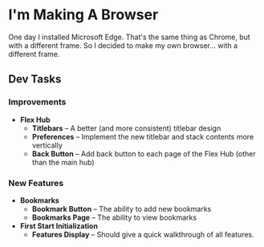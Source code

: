 # I'm Making A Browser

One day I installed Microsoft Edge. That's the same thing as Chrome, but with a different frame. So I decided to make my own browser... with a different frame.

## Dev Tasks

### Improvements

-   **Flex Hub**
    -   **Titlebars** – A better (and more consistent) titlebar design
    -   **Preferences** – Implement the new titlebar and stack contents more vertically
    -   **Back Button** – Add back button to each page of the Flex Hub (other than the main hub)

### New Features

-   **Bookmarks**
    -   **Bookmark Button** – The ability to add new bookmarks
    -   **Bookmarks Page** – The ability to view bookmarks
-   **First Start Initialization**
    -   **Features Display** – Should give a quick walkthrough of all features.
